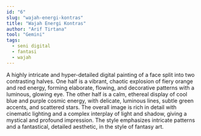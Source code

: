 ```yaml
---
id: "6"
slug: "wajah-energi-kontras"
title: "Wajah Energi Kontras"
author: "Arif Tirtana"
tool: "Gemini"
tags:
  - seni digital
  - fantasi
  - wajah
---
```


A highly intricate and hyper-detailed digital painting of a face split into two contrasting halves. One half is a vibrant, chaotic explosion of fiery orange and red energy, forming elaborate, flowing, and decorative patterns with a luminous, glowing eye. The other half is a calm, ethereal display of cool blue and purple cosmic energy, with delicate, luminous lines, subtle green accents, and scattered stars. The overall image is rich in detail with cinematic lighting and a complex interplay of light and shadow, giving a mystical and profound impression. The style emphasizes intricate patterns and a fantastical, detailed aesthetic, in the style of fantasy art.
